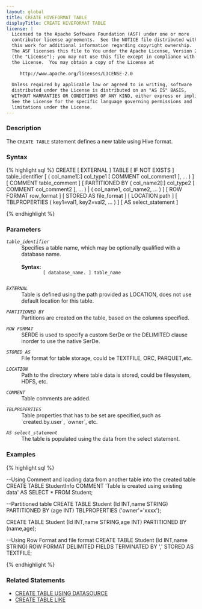 ```yaml
---
layout: global
title: CREATE HIVEFORMAT TABLE
displayTitle: CREATE HIVEFORMAT TABLE
license: |
  Licensed to the Apache Software Foundation (ASF) under one or more
  contributor license agreements.  See the NOTICE file distributed with
  this work for additional information regarding copyright ownership.
  The ASF licenses this file to You under the Apache License, Version 2.0
  (the "License"); you may not use this file except in compliance with
  the License.  You may obtain a copy of the License at
 
     http://www.apache.org/licenses/LICENSE-2.0
 
  Unless required by applicable law or agreed to in writing, software
  distributed under the License is distributed on an "AS IS" BASIS,
  WITHOUT WARRANTIES OR CONDITIONS OF ANY KIND, either express or implied.
  See the License for the specific language governing permissions and
  limitations under the License.
---
```

### Description

The `CREATE TABLE` statement defines a new table using Hive format.

### Syntax
{% highlight sql %}
CREATE [ EXTERNAL ] TABLE [ IF NOT EXISTS ] table_identifier
  [ ( col_name1[:] col_type1 [ COMMENT col_comment1 ], ... ) ]
  [ COMMENT table_comment ]
  [ PARTITIONED BY ( col_name2[:] col_type2 [ COMMENT col_comment2 ], ... ) 
      | ( col_name1, col_name2, ... ) ]
  [ ROW FORMAT row_format ]
  [ STORED AS file_format ]
  [ LOCATION path ]
  [ TBLPROPERTIES ( key1=val1, key2=val2, ... ) ]
  [ AS select_statement ]

{% endhighlight %}

### Parameters

<dl>
  <dt><code><em>table_identifier</em></code></dt>
  <dd>
    Specifies a table name, which may be optionally qualified with a database name.<br><br>
    <b>Syntax:</b>
      <code>
        [ database_name. ] table_name
      </code>
  </dd>
</dl>

<dl>
  <dt><code><em>EXTERNAL</em></code></dt>
  <dd>Table is defined using the path provided as LOCATION, does not use default location for this table.</dd>
</dl>

<dl>
  <dt><code><em>PARTITIONED BY</em></code></dt>
  <dd>Partitions are created on the table, based on the columns specified.</dd>
</dl>

<dl>
  <dt><code><em>ROW FORMAT</em></code></dt>
  <dd>SERDE is used to specify a custom SerDe or the DELIMITED clause inorder to use the native SerDe.</dd>
</dl>

<dl>
  <dt><code><em>STORED AS</em></code></dt>
    <dd>File format for table storage, could be TEXTFILE, ORC, PARQUET,etc.</dd>
</dl>

<dl>
  <dt><code><em>LOCATION</em></code></dt>
  <dd>Path to the directory where table data is stored, could be filesystem, HDFS, etc.</dd>
</dl>

<dl>
  <dt><code><em>COMMENT</em></code></dt>
  <dd>Table comments are added.</dd>
</dl>

<dl>
  <dt><code><em>TBLPROPERTIES</em></code></dt>
  <dd>
	Table properties that has to be set are specified,such as `created.by.user`, `owner`, etc.
  </dd>
</dl>

<dl>
  <dt><code><em>AS select_statement</em></code></dt>
  <dd>The table is populated using the data from the select statement.</dd>
</dl>


### Examples
{% highlight sql %}

--Using Comment and loading data from another table into the created table
CREATE TABLE StudentInfo
  COMMENT 'Table is created using existing data'
  AS SELECT * FROM Student;

--Partitioned table
CREATE TABLE Student (Id INT,name STRING)
  PARTITIONED BY (age INT)
  TBLPROPERTIES ('owner'='xxxx');

CREATE TABLE Student (Id INT,name STRING,age INT)
  PARTITIONED BY (name,age);

--Using Row Format and file format
CREATE TABLE Student (Id INT,name STRING)
  ROW FORMAT DELIMITED FIELDS TERMINATED BY ','
  STORED AS TEXTFILE;

{% endhighlight %}


### Related Statements
* [CREATE TABLE USING DATASOURCE](sql-ref-syntax-ddl-create-table-datasource.html)
* [CREATE TABLE LIKE](sql-ref-syntax-ddl-create-table-like.html)
